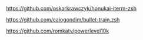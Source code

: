 https://github.com/oskarkrawczyk/honukai-iterm-zsh

https://github.com/caiogondim/bullet-train.zsh

https://github.com/romkatv/powerlevel10k
